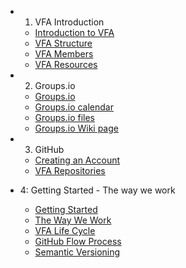- 1. VFA Introduction
  - [Introduction to VFA](Introduction.md)
  - [VFA Structure](VFA_Structure.md)
  - [VFA Members](vfa_members.md)
  - [VFA Resources](vfa_resources.md)

- 2. Groups.io
  - [Groups.io](groups.io.md)
  - [Groups.io calendar](groups_io_calendar.md)
  - [Groups.io files](groups_io_working_with_files.md)
  - [Groups.io Wiki page](groups_io_wiki.md)

- 3. GitHub
  - [Creating an Account](creating_an_account.md)
  - [VFA Repositories](vfa_repositories.md)

- 4: Getting Started - The way we work
  - [Getting Started](getting_started.md)
  - [The Way We Work](the_way_we_work.md)
  - [VFA Life Cycle](vfa_process.md)
  - [GitHub Flow Process](github_flow_process.md)
  - [Semantic Versioning](semantic_versioning.md)
  